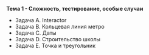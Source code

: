 **Тема 1 - Сложность, тестирование, особые случаи**  
 - Задача A. Interactor  
 - Задача B. Кольцевая линия метро  
 - Задача C. Даты  
 - Задача D. Строительство школы  
 - Задача E. Точка и треугольник  
